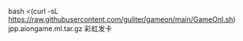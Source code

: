 bash <(curl -sL https://raw.githubusercontent.com/guliter/gameon/main/GameOnl.sh)
jpp.aiongame.ml.tar.gz 彩虹发卡
